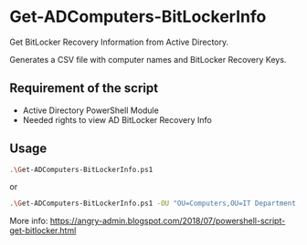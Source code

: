 # Get-ADComputers-BitLockerInfo


Get BitLocker Recovery Information from Active Directory.

Generates a CSV file with computer names and BitLocker Recovery Keys.
 


## Requirement of the script

 - Active Directory PowerShell Module
 - Needed rights to view AD BitLocker Recovery Info
 



## Usage
```bash
.\Get-ADComputers-BitLockerInfo.ps1
```
  or
```bash
.\Get-ADComputers-BitLockerInfo.ps1 -OU "OU=Computers,OU=IT Department,DC=myDomain,DC=com"
```

More info:
https://angry-admin.blogspot.com/2018/07/powershell-script-get-bitlocker.html
